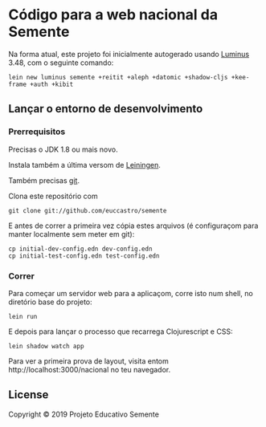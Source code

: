 # Código para a web nacional da Semente

Na forma atual, este projeto foi inicialmente autogerado usando
[Luminus](http://luminusweb.net) 3.48, com o seguinte comando:

`lein new luminus semente +reitit +aleph +datomic +shadow-cljs +kee-frame +auth +kibit`

## Lançar o entorno de desenvolvimento

### Prerrequisitos

Precisas o JDK 1.8 ou mais novo.

Instala também a última versom de [Leiningen][1].

[1]: https://github.com/technomancy/leiningen

Também precisas [git](https://git-scm.com/).

Clona este repositório com

    git clone git://github.com/euccastro/semente

E antes de correr a primeira vez cópia estes arquivos (é configuraçom para
manter localmente sem meter em git):

    cp initial-dev-config.edn dev-config.edn
    cp initial-test-config.edn test-config.edn

### Correr

Para começar um servidor web para a aplicaçom, corre isto num shell, no
diretório base do projeto:

    lein run 

E depois para lançar o processo que recarrega Clojurescript e CSS:

    lein shadow watch app

Para ver a primeira prova de layout, visita entom http://localhost:3000/nacional
no teu navegador.

## License

Copyright © 2019 Projeto Educativo Semente
